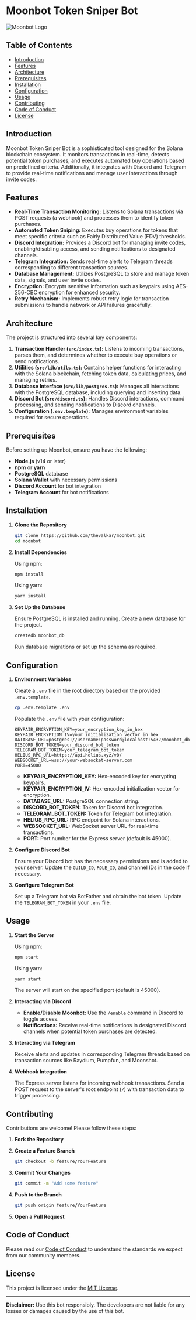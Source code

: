 # Moonbot Token Sniper Bot

![Moonbot Logo](https://www.mooners.xyz/mooners480.png)

## Table of Contents

- [Introduction](#introduction)
- [Features](#features)
- [Architecture](#architecture)
- [Prerequisites](#prerequisites)
- [Installation](#installation)
- [Configuration](#configuration)
- [Usage](#usage)
- [Contributing](#contributing)
- [Code of Conduct](#code-of-conduct)
- [License](#license)

## Introduction

Moonbot Token Sniper Bot is a sophisticated tool designed for the Solana blockchain ecosystem. It monitors transactions in real-time, detects potential token purchases, and executes automated buy operations based on predefined criteria. Additionally, it integrates with Discord and Telegram to provide real-time notifications and manage user interactions through invite codes.

## Features

- **Real-Time Transaction Monitoring:** Listens to Solana transactions via POST requests (a webhook) and processes them to identify token purchases.
- **Automated Token Sniping:** Executes buy operations for tokens that meet specific criteria such as Fairly Distributed Value (FDV) thresholds.
- **Discord Integration:** Provides a Discord bot for managing invite codes, enabling/disabling access, and sending notifications to designated channels.
- **Telegram Integration:** Sends real-time alerts to Telegram threads corresponding to different transaction sources.
- **Database Management:** Utilizes PostgreSQL to store and manage token data, signals, and user invite codes.
- **Encryption:** Encrypts sensitive information such as keypairs using AES-256-CBC encryption for enhanced security.
- **Retry Mechanism:** Implements robust retry logic for transaction submissions to handle network or API failures gracefully.

## Architecture

The project is structured into several key components:

1. **Transaction Handler (`src/index.ts`):** Listens to incoming transactions, parses them, and determines whether to execute buy operations or send notifications.
2. **Utilities (`src/lib/utils.ts`):** Contains helper functions for interacting with the Solana blockchain, fetching token data, calculating prices, and managing retries.
3. **Database Interface (`src/lib/postgres.ts`):** Manages all interactions with the PostgreSQL database, including querying and inserting data.
4. **Discord Bot (`src/discord.ts`):** Handles Discord interactions, command processing, and sending notifications to Discord channels.
5. **Configuration (`.env.template`):** Manages environment variables required for secure operations.

## Prerequisites

Before setting up Moonbot, ensure you have the following:

- **Node.js** (v14 or later)
- **npm** or **yarn**
- **PostgreSQL** database
- **Solana Wallet** with necessary permissions
- **Discord Account** for bot integration
- **Telegram Account** for bot notifications

## Installation

1. **Clone the Repository**

   ```bash
   git clone https://github.com/thevalkar/moonbot.git
   cd moonbot
   ```

2. **Install Dependencies**

   Using npm:

   ```bash
   npm install
   ```

   Using yarn:

   ```bash
   yarn install
   ```

3. **Set Up the Database**

   Ensure PostgreSQL is installed and running. Create a new database for the project.

   ```bash
   createdb moonbot_db
   ```

   Run database migrations or set up the schema as required.

## Configuration

1. **Environment Variables**

   Create a `.env` file in the root directory based on the provided `.env.template`.

   ```bash
   cp .env.template .env
   ```

   Populate the `.env` file with your configuration:

   ```env
   KEYPAIR_ENCRYPTION_KEY=your_encryption_key_in_hex
   KEYPAIR_ENCRYPTION_IV=your_initialization_vector_in_hex
   DATABASE_URL=postgres://username:password@localhost:5432/moonbot_db
   DISCORD_BOT_TOKEN=your_discord_bot_token
   TELEGRAM_BOT_TOKEN=your_telegram_bot_token
   HELIUS_RPC_URL=https://api.helius.xyz/v0/
   WEBSOCKET_URL=wss://your-websocket-server.com
   PORT=45000
   ```

   - **KEYPAIR_ENCRYPTION_KEY:** Hex-encoded key for encrypting keypairs.
   - **KEYPAIR_ENCRYPTION_IV:** Hex-encoded initialization vector for encryption.
   - **DATABASE_URL:** PostgreSQL connection string.
   - **DISCORD_BOT_TOKEN:** Token for Discord bot integration.
   - **TELEGRAM_BOT_TOKEN:** Token for Telegram bot integration.
   - **HELIUS_RPC_URL:** RPC endpoint for Solana interactions.
   - **WEBSOCKET_URL:** WebSocket server URL for real-time transactions.
   - **PORT:** Port number for the Express server (default is 45000).

2. **Configure Discord Bot**

   Ensure your Discord bot has the necessary permissions and is added to your server. Update the `GUILD_ID`, `ROLE_ID`, and channel IDs in the code if necessary.

3. **Configure Telegram Bot**

   Set up a Telegram bot via BotFather and obtain the bot token. Update the `TELEGRAM_BOT_TOKEN` in your `.env` file.

## Usage

1. **Start the Server**

   Using npm:

   ```bash
   npm start
   ```

   Using yarn:

   ```bash
   yarn start
   ```

   The server will start on the specified port (default is 45000).

2. **Interacting via Discord**

   - **Enable/Disable Moonbot:** Use the `/enable` command in Discord to toggle access.
   - **Notifications:** Receive real-time notifications in designated Discord channels when potential token purchases are detected.

3. **Interacting via Telegram**

   Receive alerts and updates in corresponding Telegram threads based on transaction sources like Raydium, Pumpfun, and Moonshot.

4. **Webhook Integration**

   The Express server listens for incoming webhook transactions. Send a POST request to the server's root endpoint (`/`) with transaction data to trigger processing.

## Contributing

Contributions are welcome! Please follow these steps:

1. **Fork the Repository**

2. **Create a Feature Branch**

   ```bash
   git checkout -b feature/YourFeature
   ```

3. **Commit Your Changes**

   ```bash
   git commit -m "Add some feature"
   ```

4. **Push to the Branch**

   ```bash
   git push origin feature/YourFeature
   ```

5. **Open a Pull Request**

## Code of Conduct

Please read our [Code of Conduct](./CODE_OF_CONDUCT.md) to understand the standards we expect from our community members.

## License

This project is licensed under the [MIT License](./LICENSE).

---

**Disclaimer:** Use this bot responsibly. The developers are not liable for any losses or damages caused by the use of this bot.
